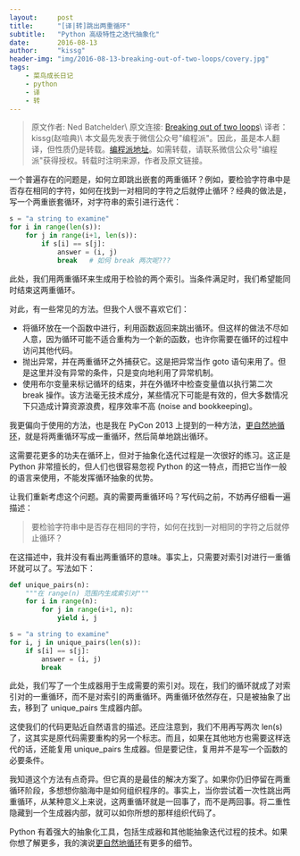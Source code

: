 ```yaml
---
layout:	    post
title:      "[译|转]跳出两重循环"
subtitle:   "Python 高级特性之迭代抽象化"
date:       2016-08-13
author:     "kissg"
header-img: "img/2016-08-13-breaking-out-of-two-loops/covery.jpg"
tags:
    - 菜鸟成长日记
    - python
    - 译
    - 转
---
```


> 原文作者: Ned Batchelder\\
原文连接: [Breaking out of two loops](http://nedbatchelder.com//blog/201608/breaking_out_of_two_loops.html)\\
译者：kissg(赵喧典)\\
本文最先发表于微信公众号"编程派"。因此，虽是本人翻译，但性质仍是转载。[编程派地址](http://codingpy.com/article/breaking-out-of-two-loops/)。如需转载，请联系微信公众号"编程派"获得授权。转载时注明来源，作者及原文链接。


一个普遍存在的问题是，如何立即跳出嵌套的两重循环？例如，要检验字符串中是否存在相同的字符，如何在找到一对相同的字符之后就停止循环？经典的做法是，写一个两重嵌套循环，对字符串的索引进行迭代：

```python
s = "a string to examine"
for i in range(len(s)):
    for j in range(i+1, len(s)):
        if s[i] == s[j]:
            answer = (i, j)
            break   # 如何 break 两次呢???
```

此处，我们用两重循环来生成用于检验的两个索引。当条件满足时，我们希望能同时结束这两重循环。

对此，有一些常见的方法。但我个人很不喜欢它们：

- 将循环放在一个函数中进行，利用函数返回来跳出循环。但这样的做法不尽如人意，因为循环可能不适合重构为一个新的函数，也许你需要在循环的过程中访问其他代码。
- 抛出异常，并在两重循环之外捕获它。这是把异常当作 goto 语句来用了。但是这里并没有异常的条件，只是变向地利用了异常机制。
- 使用布尔变量来标记循环的结束，并在外循环中检查变量值以执行第二次 break 操作。该方法毫无技术成分，某些情况下可能是有效的，但大多数情况下只造成计算资源浪费，程序效率不高 (noise and bookkeeping)。

我更偏向于使用的方法，也是我在 PyCon 2013 上提到的一种方法，[更自然地循环](http://nedbatchelder.com/text/iter.html)，就是将两重循环写成一重循环，然后简单地跳出循环。

这需要花更多的功夫在循环上，但对于抽象化迭代过程是一次很好的练习。这正是 Python 非常擅长的，但人们也很容易忽视 Python 的这一特点，而把它当作一般的语言来使用，不能发挥循环抽象的优势。

让我们重新考虑这个问题。真的需要两重循环吗？写代码之前，不妨再仔细看一遍描述：

> 要检验字符串中是否存在相同的字符，如何在找到一对相同的字符之后就停止循环？

在这描述中，我并没有看出两重循环的意味。事实上，只需要对索引对进行一重循环就可以了。写法如下：

```python
def unique_pairs(n):
    """在 range(n) 范围内生成索引对"""
    for i in range(n):
        for j in range(i+1, n):
            yield i, j

s = "a string to examine"
for i, j in unique_pairs(len(s)):
    if s[i] == s[j]:
        answer = (i, j)
        break
```

此处，我们写了一个生成器用于生成需要的索引对。现在，我们的循环就成了对索引对的一重循环，而不是对索引的两重循环。两重循环依然存在，只是被抽象了出去，移到了 unique\_pairs 生成器内部。

这使我们的代码更贴近自然语言的描述。还应注意到，我们不用再写两次 len(s) 了，这其实是原代码需要重构的另一个标志。而且，如果在其他地方也需要这样迭代的话，还能复用 unique\_pairs 生成器。但是要记住，复用并不是写一个函数的必要条件。

我知道这个方法有点奇异。但它真的是最佳的解决方案了。如果你仍旧停留在两重循环阶段，多想想你脑海中是如何组织程序的。事实上，当你尝试着一次性跳出两重循环，从某种意义上来说，这两重循环就是一回事了，而不是两回事。将二重性隐藏到一个生成器内部，就可以如你所想的那样组织代码了。

Python 有着强大的抽象化工具，包括生成器和其他能抽象迭代过程的技术。如果你想了解更多，我的演说[更自然地循环](http://nedbatchelder.com/text/iter.html)有更多的细节。

